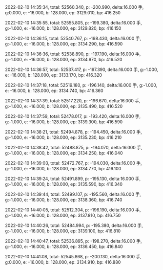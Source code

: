 2022-02-10 14:35:34, total: 52560.340, p: -200.990, delta:16.000 手, g:0.000, e: -16.000, b: 128.000, ep: 3129.010, bp: 416.250

2022-02-10 14:35:55, total: 52555.805, p: -199.380, delta:16.000 手, g:-1.000, e: -16.000, b: 128.000, ep: 3129.820, bp: 416.150

2022-02-10 14:36:15, total: 52540.767, p: -198.430, delta:16.000 手, g:-1.000, e: -16.000, b: 128.000, ep: 3134.290, bp: 416.590

2022-02-10 14:36:36, total: 52538.890, p: -197.190, delta:16.000 手, g:-1.000, e: -16.000, b: 128.000, ep: 3134.970, bp: 416.520

2022-02-10 14:36:57, total: 52537.417, p: -197.390, delta:16.000 手, g:-1.000, e: -16.000, b: 128.000, ep: 3133.170, bp: 416.320

2022-02-10 14:37:18, total: 52519.180, p: -196.140, delta:16.000 手, g:-1.000, e: -16.000, b: 128.000, ep: 3134.740, bp: 416.360

2022-02-10 14:37:39, total: 52517.220, p: -196.670, delta:16.000 手, g:-1.000, e: -16.000, b: 128.000, ep: 3135.490, bp: 416.520

2022-02-10 14:37:59, total: 52478.017, p: -193.420, delta:16.000 手, g:-1.000, e: -16.000, b: 128.000, ep: 3139.300, bp: 416.590

2022-02-10 14:38:21, total: 52494.878, p: -194.450, delta:16.000 手, g:-1.000, e: -16.000, b: 128.000, ep: 3135.230, bp: 416.210

2022-02-10 14:38:42, total: 52488.875, p: -194.070, delta:16.000 手, g:-1.000, e: -16.000, b: 128.000, ep: 3134.250, bp: 416.040

2022-02-10 14:39:03, total: 52472.767, p: -194.030, delta:16.000 手, g:-1.000, e: -16.000, b: 128.000, ep: 3134.770, bp: 416.100

2022-02-10 14:39:24, total: 52491.899, p: -195.130, delta:16.000 手, g:-1.000, e: -16.000, b: 128.000, ep: 3135.590, bp: 416.340

2022-02-10 14:39:44, total: 52499.107, p: -195.560, delta:16.000 手, g:-1.000, e: -16.000, b: 128.000, ep: 3138.360, bp: 416.740

2022-02-10 14:40:05, total: 52512.304, p: -196.190, delta:16.000 手, g:-1.000, e: -16.000, b: 128.000, ep: 3137.810, bp: 416.750

2022-02-10 14:40:26, total: 52484.994, p: -195.380, delta:16.000 手, g:-1.000, e: -16.000, b: 128.000, ep: 3139.100, bp: 416.810

2022-02-10 14:40:47, total: 52536.895, p: -198.270, delta:16.000 手, g:-1.000, e: -16.000, b: 128.000, ep: 3136.450, bp: 416.840

2022-02-10 14:41:08, total: 52545.868, p: -200.130, delta:16.000 手, g:0.000, e: -16.000, b: 128.000, ep: 3134.910, bp: 416.880